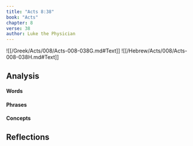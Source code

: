 ```yaml
---
title: "Acts 8:38"
book: "Acts"
chapter: 8
verse: 38
author: Luke the Physician
---
```

![[/Greek/Acts/008/Acts-008-038G.md#Text]]
![[/Hebrew/Acts/008/Acts-008-038H.md#Text]]

## Analysis

#### Words

#### Phrases

#### Concepts

## Reflections
